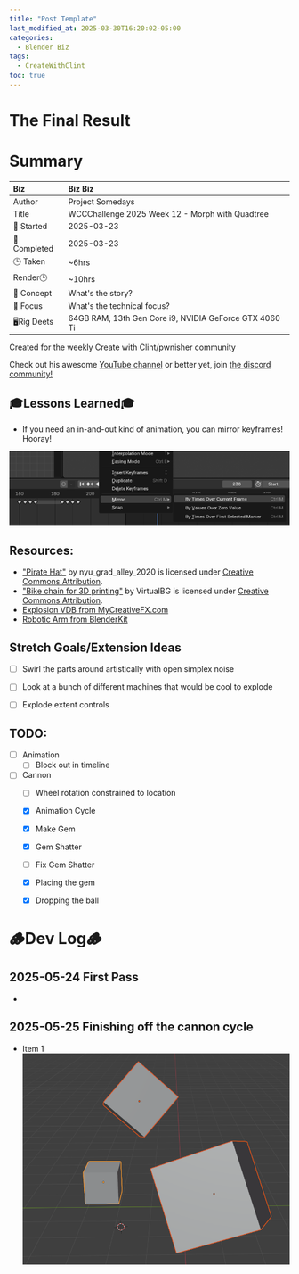 ```yaml
---
title: "Post Template"
last_modified_at: 2025-03-30T16:20:02-05:00
categories:
  - Blender Biz
tags:
  - CreateWithClint
toc: true
---
```


# The Final Result
<!-- [![Watch the video](https://img.youtube.com/vi/4eS8dGd9_TI/maxresdefault.jpg)](https://youtu.be/4eS8dGd9_TI) -->

# Summary

| Biz             | Biz Biz                               |
|:--------        | :---------                                |
| Author          | Project Somedays                      |
| Title           | WCCChallenge 2025 Week 12 - Morph with Quadtree |
| 📅 Started      | 2025-03-23        |
| 📅 Completed    | 2025-03-23        |
| 🕒 Taken        | ~6hrs                                  |
| Render🕒        | ~10hrs          |
| 🤯 Concept      | What's the story?        |
| 🔎 Focus        | What's the technical focus?       |
| 🖥️Rig Deets     | 64GB RAM, 13th Gen Core i9, NVIDIA GeForce GTX 4060 Ti |

Created for the weekly Create with Clint/pwnisher community

Check out his awesome [YouTube channel](https://www.youtube.com/c/pwnisher) or better yet, join [the discord community!](https://discord.com/channels/673719770410909696/688444060737994785/922141725944872980)

## 🎓Lessons Learned🎓
- If you need an in-and-out kind of animation, you can mirror keyframes! Hooray!

![Mirroring Keyframes](/assets/images/2025-05-25_RoboPirate_06_MirrorKeyframes.png)

## Resources:
- ["Pirate Hat"](https://skfb.ly/6VIWI) by nyu_grad_alley_2020 is licensed under [Creative Commons Attribution](http://creativecommons.org/licenses/by/4.0/).
- ["Bike chain for 3D printing"](https://skfb.ly/opUIV) by VirtualBG is licensed under [Creative Commons Attribution](http://creativecommons.org/licenses/by/4.0/).
- [Explosion VDB from MyCreativeFX.com](https://mycreativefx.com/details/mkfx-1406-free-explosion-vdb-24)
- [Robotic Arm from BlenderKit](https://www.blenderkit.com/asset-gallery-detail/20f3f541-74a8-46b5-975b-d2d61117c6b7/)

## Stretch Goals/Extension Ideas
- [ ] Swirl the parts around artistically with open simplex noise
- [ ] Look at a bunch of different machines that would be cool to explode
- [ ] Explode extent controls


## TODO:
- [ ] Animation
  - [ ] Block out in timeline
- [ ] Cannon
  - [ ] Wheel rotation constrained to location
  - [x] Animation Cycle
  - [x] Make Gem
  - [x] Gem Shatter
  - [ ] Fix Gem Shatter
  - [x] Placing the gem
  - [x] Dropping the ball


# 🪵Dev Log🪵

## 2025-05-24 First Pass
  - 

## 2025-05-25 Finishing off the cannon cycle
  - Item 1  
  ![Basic scene as a test](/assets/images/2025-03-30-WCCC-Basic-Scene.png "If I've learned anything, it's start REALLY simple and build on solid ground")
